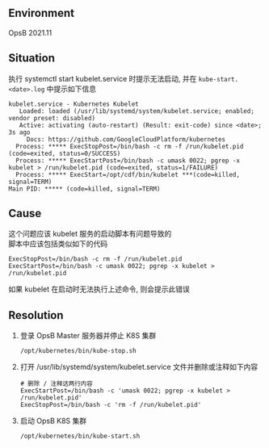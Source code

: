 ## Environment
OpsB 2021.11

## Situation
执行 systemctl start kubelet.service 时提示无法启动, 并在 `kube-start.<date>.log` 中提示如下信息
```shell
kubelet.service - Kubernetes Kubelet
   Loaded: loaded (/usr/lib/systemd/system/kubelet.service; enabled; vendor preset: disabled)
   Active: activating (auto-restart) (Result: exit-code) since <date>; 3s ago
     Docs: https://github.com/GoogleCloudPlatform/kubernetes
  Process: ***** ExecStopPost=/bin/bash -c rm -f /run/kubelet.pid (code=exited, status=0/SUCCESS)
  Process: ***** ExecStartPost=/bin/bash -c umask 0022; pgrep -x kubelet > /run/kubelet.pid (code=exited, status=1/FAILURE)
  Process: ***** ExecStart=/opt/cdf/bin/kubelet ***(code=killed, signal=TERM)
Main PID: ***** (code=killed, signal=TERM)
```

## Cause
这个问题应该 kubelet 服务的启动脚本有问题导致的<br>
脚本中应该包括类似如下的代码
```shell
ExecStopPost=/bin/bash -c rm -f /run/kubelet.pid
ExecStartPost=/bin/bash -c umask 0022; pgrep -x kubelet > /run/kubelet.pid
```
如果 kubelet 在启动时无法执行上述命令, 则会提示此错误

## Resolution
1. 登录 OpsB Master 服务器并停止 K8S 集群
   ```shell
   /opt/kubernetes/bin/kube-stop.sh
   ```
2. 打开 /usr/lib/systemd/system/kubelet.service 文件并删除或注释如下内容
   ```shell
   # 删除 / 注释这两行内容
   ExecStartPost=/bin/bash -c 'umask 0022; pgrep -x kubelet > /run/kubelet.pid'
   ExecStopPost=/bin/bash -c 'rm -f /run/kubelet.pid'
   ```
3. 启动 OpsB K8S 集群
    ```shell
    /opt/kubernetes/bin/kube-start.sh
    ```